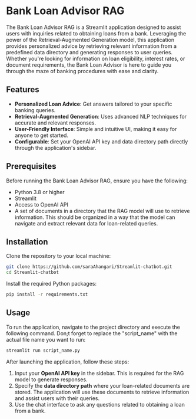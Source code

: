 # Bank Loan Advisor RAG

The Bank Loan Advisor RAG is a Streamlit application designed to assist users with inquiries related to obtaining loans from a bank. Leveraging the power of the Retrieval-Augmented Generation model, this application provides personalized advice by retrieving relevant information from a predefined data directory and generating responses to user queries. Whether you're looking for information on loan eligibility, interest rates, or document requirements, the Bank Loan Advisor is here to guide you through the maze of banking procedures with ease and clarity.

## Features

- **Personalized Loan Advice**: Get answers tailored to your specific banking queries.
- **Retrieval-Augmented Generation**: Uses advanced NLP techniques for accurate and relevant responses.
- **User-Friendly Interface**: Simple and intuitive UI, making it easy for anyone to get started.
- **Configurable**: Set your OpenAI API key and data directory path directly through the application's sidebar.

## Prerequisites

Before running the Bank Loan Advisor RAG, ensure you have the following:

- Python 3.8 or higher
- Streamlit
- Access to OpenAI API
- A set of documents in a directory that the RAG model will use to retrieve information. This should be organized in a way that the model can navigate and extract relevant data for loan-related queries.

## Installation

Clone the repository to your local machine:

```bash
git clone https://github.com/saraAhangari/Streamlit-chatbot.git
cd Streamlit-chatbot
```

Install the required Python packages:

```bash
pip install -r requirements.txt
```

## Usage
To run the application, navigate to the project directory and execute the following command. Don;t forget to replace the "script_name" with the actual file name you want to run:

```bash
streamlit run script_name.py
```

After launching the application, follow these steps:

1. Input your **OpenAI API key** in the sidebar. This is required for the RAG model to generate responses.
2. Specify the **data directory path** where your loan-related documents are stored. The application will use these documents to retrieve information and assist users with their queries.
3. Use the chat interface to ask any questions related to obtaining a loan from a bank.

